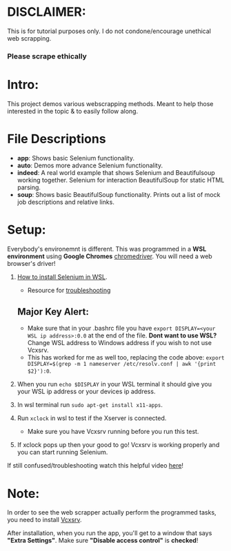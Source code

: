 # DISCLAIMER:
This is for tutorial purposes only. I do not condone/encourage unethical web scrapping.
### Please scrape ethically

# Intro:
This project demos various webscrapping methods. Meant to help those interested in the topic & to easily follow along. 

# File Descriptions
- **app**:  Shows basic Selenium functionality.
- **auto**:  Demos more advance Selenium functionality.
- **indeed**:  A real world example that shows Selenium and Beautifulsoup working together. Selenium for interaction BeautifulSoup for static HTML parsing.
- **soup**:  Shows basic BeautifulSoup functionality. Prints out a list of mock job descriptions and relative links.

# Setup:
Everybody's environemnt is different. This was programmed in a **WSL environment** using **Google Chromes** [chromedriver](https://chromedriver.chromium.org/downloads). You will need a web browser's driver!

1. [How to install Selenium in WSL](https://stackoverflow.com/questions/63290844/how-to-run-selenium-chromedriver-from-python3-on-wsl2?newreg=d040c37cdde449899783cddf34b00e32).
    - Resource for [troubleshooting](https://www.gregbrisebois.com/posts/chromedriver-in-wsl2/)
    ## Major Key Alert:
    - Make sure that in your .bashrc file you have `export DISPLAY=<your WSL ip address>:0.0` at the end of the file. **Dont want to use WSL?** Change WSL address to Windows address if you wish to not use Vcxsrv.
    - This has worked for me as well too, replacing the code above: `export DISPLAY=$(grep -m 1 nameserver /etc/resolv.conf | awk '{print $2}'):0`.

2. When you run `echo $DISPLAY` in your WSL terminal it should give you your WSL ip address or your devices ip address.
3. In wsl terminal run `sudo apt-get install x11-apps`.
4. Run `xclock` in wsl to test if the Xserver is connected.
    - Make sure you have Vcxsrv running before you run this test.
5. If xclock pops up then your good to go! Vcxsrv is working properly and you can start running Selenium.

If still confused/troubleshooting watch this helpful video [here](https://www.youtube.com/watch?v=4SZXbl9KVsw&t=166s)!

# Note:
In order to see the web scrapper actually perform the programmed tasks, you need to install [Vcxsrv](https://sourceforge.net/projects/vcxsrv/).

After installation, when you run the app, you'll get to a window that says **"Extra Settings"**. Make sure **"Disable access control"** is **checked**!
